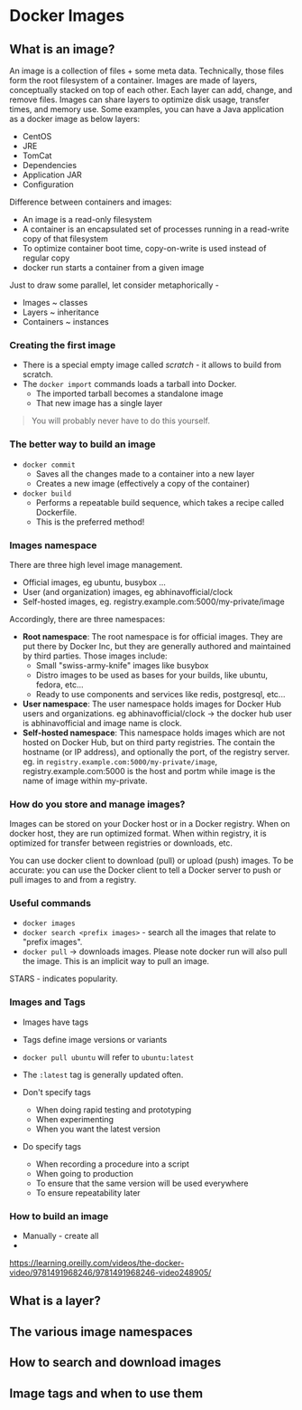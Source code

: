 # Docker Images

## What is an image?

An image is a collection of files + some meta data. Technically, those files form the root filesystem of a container. Images are made of layers, conceptually stacked on top of each other. Each layer can add, change, and remove files. Images can share layers to optimize disk usage, transfer times, and memory use. Some examples, you can have a Java application as a docker image as below layers:

* CentOS
* JRE
* TomCat
* Dependencies
* Application JAR
* Configuration

Difference between containers and images:

* An image is a read-only filesystem
* A container is an encapsulated set of processes running in a read-write copy of that filesystem
* To optimize container boot time, copy-on-write is used instead of regular copy
* docker run starts a container from a given image

Just to draw some parallel, let consider metaphorically -

* Images ~ classes
* Layers ~ inheritance
* Containers ~ instances

### Creating the first image

* There is a special empty image called *scratch* - it allows to build from scratch.
* The `docker import` commands loads a tarball into Docker.
  * The imported tarball becomes a standalone image
  * That new image has a single layer

> You will probably never have to do this yourself.

### The better way to build an image

* `docker commit`
  * Saves all the changes made to a container into a new layer
  * Creates a new image (effectively a copy of the container)
* `docker build`
  * Performs a repeatable build sequence, which takes a recipe called Dockerfile.
  * This is the preferred method!

### Images namespace

There are three high level image management.

* Official images, eg ubuntu, busybox ...
* User (and organization) images, eg abhinavofficial/clock
* Self-hosted images, eg. registry.example.com:5000/my-private/image

Accordingly, there are three namespaces:

* **Root namespace**: The root namespace is for official images. They are put there by Docker Inc, but they are generally authored and maintained by third parties. Those images include:
  * Small "swiss-army-knife" images like busybox
  * Distro images to be used as bases for your builds, like ubuntu, fedora, etc...
  * Ready to use components and services like redis, postgresql, etc...
* **User namespace**: The user namespace holds images for Docker Hub users and organizations. eg abhinavofficial/clock -> the docker hub user is abhinavofficial and image name is clock.
* **Self-hosted namespace**: This namespace holds images which are not hosted on Docker Hub, but on third party registries. The contain the hostname (or IP address), and optionally the port, of the registry server. eg. in `registry.example.com:5000/my-private/image`, registry.example.com:5000 is the host and portm while image is the name of image within my-private.

### How do you store and manage images?

Images can be stored on your Docker host or in a Docker registry. When on docker host, they are run optimized format. When within registry, it is optimized for transfer between registries or downloads, etc.

You can use docker client to download (pull) or upload (push) images. To be accurate: you can use the Docker client to tell a Docker server to push or pull images to and from a registry.

### Useful commands

* `docker images`
* `docker search <prefix images>` - search all the images that relate to "prefix images".
* `docker pull` -> downloads images. Please note docker run will also pull the image. This is an implicit way to pull an image.

STARS - indicates popularity.

### Images and Tags

* Images have tags
* Tags define image versions or variants
* `docker pull ubuntu` will refer to `ubuntu:latest`
* The `:latest` tag is generally updated often.

* Don't specify tags
  * When doing rapid testing and prototyping
  * When experimenting
  * When you want the latest version
* Do specify tags
  * When recording a procedure into a script
  * When going to production
  * To ensure that the same version will be used everywhere
  * To ensure repeatability later

### How to build an image

* Manually - create all 
* 
https://learning.oreilly.com/videos/the-docker-video/9781491968246/9781491968246-video248905/

## What is a layer?

## The various image namespaces

## How to search and download images

## Image tags and when to use them
